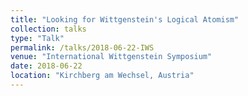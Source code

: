 ```yaml
---
title: "Looking for Wittgenstein's Logical Atomism"
collection: talks
type: "Talk"
permalink: /talks/2018-06-22-IWS
venue: "International Wittgenstein Symposium"
date: 2018-06-22
location: "Kirchberg am Wechsel, Austria"
---
```

